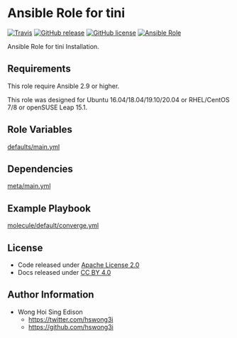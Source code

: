# Ansible Role for tini

[![Travis](https://img.shields.io/travis/com/alvistack/ansible-role-tini.svg)](https://travis-ci.com/alvistack/ansible-role-tini)
[![GitHub release](https://img.shields.io/github/release/alvistack/ansible-role-tini.svg)](https://github.com/alvistack/ansible-role-tini)
[![GitHub license](https://img.shields.io/github/license/alvistack/ansible-role-tini.svg)](https://github.com/alvistack/ansible-role-tini/blob/master/LICENSE)
[![Ansible Role](https://img.shields.io/badge/galaxy-alvistack.tini-blue.svg)](https://galaxy.ansible.com/alvistack/tini)

Ansible Role for tini Installation.

## Requirements

This role require Ansible 2.9 or higher.

This role was designed for Ubuntu 16.04/18.04/19.10/20.04 or RHEL/CentOS 7/8 or openSUSE Leap 15.1.

## Role Variables

[defaults/main.yml](defaults/main.yml)

## Dependencies

[meta/main.yml](meta/main.yml)

## Example Playbook

[molecule/default/converge.yml](molecule/default/converge.yml)

## License

  - Code released under [Apache License 2.0](LICENSE)
  - Docs released under [CC BY 4.0](http://creativecommons.org/licenses/by/4.0/)

## Author Information

  - Wong Hoi Sing Edison
      - <https://twitter.com/hswong3i>
      - <https://github.com/hswong3i>
